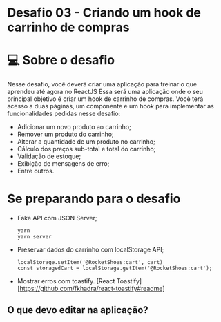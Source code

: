 # Desafio 03 - Criando um hook de carrinho de compras
# 💻 Sobre o desafio

Nesse desafio, você deverá criar uma aplicação para treinar o que aprendeu até agora no ReactJS
Essa será uma aplicação onde o seu principal objetivo é criar um hook de carrinho de compras. Você terá acesso a duas páginas, um componente e um hook para implementar as funcionalidades pedidas nesse desafio:

  - Adicionar um novo produto ao carrinho;
  - Remover um produto do carrinho;
  - Alterar a quantidade de um produto no carrinho;
  - Cálculo dos preços sub-total e total do carrinho;
  - Validação de estoque;
  - Exibição de mensagens de erro;
  - Entre outros.

# Se preparando para o desafio
  - Fake API com JSON Server;
    ```
    yarn
    yarn server
    ```
  - Preservar dados do carrinho com localStorage API;
    ```
    localStorage.setItem('@RocketShoes:cart', cart)
    const storagedCart = localStorage.getItem('@RocketShoes:cart');
    ```
  - Mostrar erros com toastify.
    [React Toastify][https://github.com/fkhadra/react-toastify#readme]

## O que devo editar na aplicação?